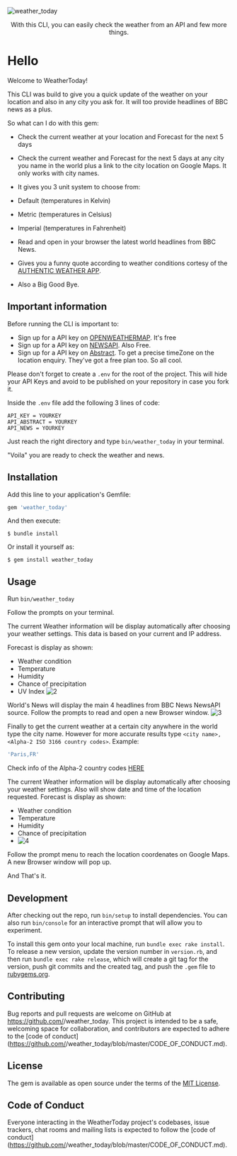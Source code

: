 ![weather_today](https://user-images.githubusercontent.com/72950188/113460639-0ffa8b00-93df-11eb-857e-f53f2bf7127e.png)
<div align="center">
  <p>With this CLI, you can easily check the weather from an API and few more things.</p>
</div>

# Hello 

Welcome to WeatherToday! 

This CLI was build to give you a quick update of the weather on your location and also in any city you ask for. It will too provide headlines of BBC news as a plus. 

So what can I do with this gem: 

- Check the current weather at your location and Forecast for the next 5 days 
- Check the current weather and Forecast for the next 5 days at any city you name in the world plus a link to the city location on Google Maps. It only works with city names. 

-  It gives you 3 unit system to choose from: 
  - Default (temperatures in Kelvin)
  - Metric (temperatures in Celsius)
  - Imperial (temperatures in Fahrenheit)

- Read and open in your browser the latest world headlines from BBC News. 
- Gives you a funny quote according to weather conditions cortesy of the [AUTHENTIC WEATHER APP](https://github.com/reduxd/authentic-ubersicht). 
- Also a Big Good Bye. 

## Important information 

Before running the CLI is important to: 

- Sign up for a API key on [OPENWEATHERMAP](https://openweathermap.org/). It's free
- Sign up for a API key on [NEWSAPI](https://newsapi.org/). Also Free. 
- Sign up for a API key on [Abstract](https://app.abstractapi.com/). To get a precise timeZone on the location enquiry. They've got a free plan too. So all cool. 

Please don't forget to create a `.env` for the root of the project. This will hide your API Keys and avoid to be published on your repository in case you fork it. 

Inside the `.env` file add the following 3 lines of code:

```cassandraql
API_KEY = YOURKEY
API_ABSTRACT = YOURKEY
API_NEWS = YOURKEY
```
Just reach the right directory and type `bin/weather_today` in your terminal. 

"Voila" you are ready to check the weather and news. 

## Installation

Add this line to your application's Gemfile:

```ruby
gem 'weather_today'
```

And then execute:

    $ bundle install

Or install it yourself as:

    $ gem install weather_today

## Usage

Run `bin/weather_today` 

Follow the prompts on your terminal. 

The current Weather information will be display automatically after choosing your weather settings. This data is based on your current and IP address.

Forecast is display as shown: 
- Weather condition
- Temperature
- Humidity
- Chance of precipitation
- UV Index
 ![2](https://user-images.githubusercontent.com/72950188/113636671-94941600-9638-11eb-862d-1606166bf12b.png)

World's News will display the main 4 headlines from BBC News NewsAPI source. Follow the prompts to read and open a new Browser window. 
![3](https://user-images.githubusercontent.com/72950188/113636955-23a12e00-9639-11eb-8ea4-07ffabb1b6ef.png)

Finally to get the current weather at a certain city anywhere in the world type the city name. However for more accurate results type `<city name>, <Alpha-2 ISO 3166 country codes>`. Example: 

```ruby
'Paris,FR' 
```
Check info of the Alpha-2 country codes [HERE](https://en.wikipedia.org/wiki/List_of_ISO_3166_country_codes)

The current Weather information will be display automatically after choosing your weather settings. Also will show date and time of the location requested.
Forecast is display as shown: 
- Weather condition
- Temperature
- Humidity
- Chance of precipitation
- ![4](https://user-images.githubusercontent.com/72950188/113637067-564b2680-9639-11eb-8007-8d206e1fa9b9.png)

Follow the prompt menu to reach the location coordenates on Google Maps. A new Browser window will pop up. 

And That's it. 

## Development

After checking out the repo, run `bin/setup` to install dependencies. You can also run `bin/console` for an interactive prompt that will allow you to experiment.

To install this gem onto your local machine, run `bundle exec rake install`. To release a new version, update the version number in `version.rb`, and then run `bundle exec rake release`, which will create a git tag for the version, push git commits and the created tag, and push the `.gem` file to [rubygems.org](https://rubygems.org).

## Contributing

Bug reports and pull requests are welcome on GitHub at https://github.com/<github username>/weather_today. This project is intended to be a safe, welcoming space for collaboration, and contributors are expected to adhere to the [code of conduct](https://github.com/<github username>/weather_today/blob/master/CODE_OF_CONDUCT.md).

## License

The gem is available as open source under the terms of the [MIT License](https://opensource.org/licenses/MIT).

## Code of Conduct

Everyone interacting in the WeatherToday project's codebases, issue trackers, chat rooms and mailing lists is expected to follow the [code of conduct](https://github.com/<github username>/weather_today/blob/master/CODE_OF_CONDUCT.md).
